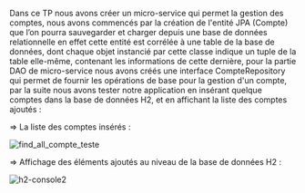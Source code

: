 Dans ce TP nous avons créer un micro-service qui permet la gestion des comptes, nous avons commencés par la création de l'entité JPA (Compte) que l’on pourra sauvegarder et charger depuis une base de données relationnelle en effet cette entité est corrélée à une table de la base de données, dont chaque objet instancié par cette classe indique un tuple de la table elle-même, contenant les informations de cette dernière, pour la partie DAO de micro-service nous avons créés une interface CompteRepository qui permet de fournir les opérations de base pour la gestion d'un compte, par la suite nous avons tester notre application en insérant quelque comptes dans la base de données H2, et en affichant la liste des comptes ajoutés :   

=> La liste des comptes insérés :

![find_all_compte_teste](https://user-images.githubusercontent.com/101976300/163172479-286d1017-d371-445d-b264-76edc51fc921.PNG)

=> Affichage des éléments ajoutés au niveau de la base de données H2 :

![h2-console2](https://user-images.githubusercontent.com/101976300/163272664-dd9ff3c1-7790-4a39-bb72-1e6b2c37e014.PNG)

